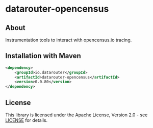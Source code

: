 # datarouter-opencensus

## About
Instrumentation tools to interact with opencensus.io tracing. 

## Installation with Maven

```xml
<dependency>
	<groupId>io.datarouter</groupId>
	<artifactId>datarouter-opencensus</artifactId>
	<version>0.0.80</version>
</dependency>
```

## License

This library is licensed under the Apache License, Version 2.0 - see [LICENSE](../LICENSE) for details.
